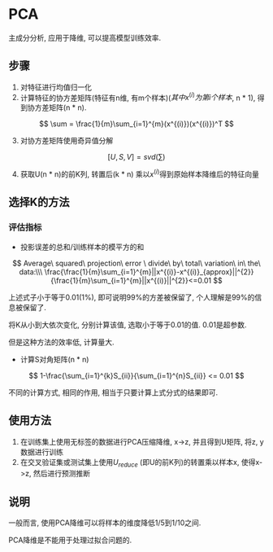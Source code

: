 # PCA

  主成分分析, 应用于降维, 可以提高模型训练效率. 

## 步骤

1.  对特征进行均值归一化
2. 计算特征的协方差矩阵(特征有n维, 有m个样本)($其中x^{(i)}为第i个样本$​, n * 1), 得到协方差矩阵(n * n). 

$$
\sum = \frac{1}{m}\sum_{i=1}^{m}(x^{(i)})(x^{(i)})^T
$$

3. 对协方差矩阵使用奇异值分解

$$
[U, S, V] = svd(\sum)
$$

4. 获取U(n * n)的前K列, 转置后(k * n) 乘以$x^{(i)}$​得到原始样本降维后的特征向量

## 选择K的方法

### 评估指标

* 投影误差的总和/训练样本的模平方的和 

$$
Average\ squared\ projection\ error \ divide\ by\ total\ variation\ in\ the\ data:\\\ \frac{\frac{1}{m}\sum_{i=1}^{m}||x^{(i)}-x^{(i)}_{approx}||^{2}}{\frac{1}{m}\sum_{i=1}^{m}||x^{(i)}||^{2}}<=0.01
$$

上述式子小于等于0.01(1%), 即可说明99%的方差被保留了, 个人理解是99%的信息被保留了. 

将K从小到大依次变化, 分别计算该值, 选取小于等于0.01的值. 0.01是超参数. 

但是这种方法的效率低, 计算量大. 

* 计算S对角矩阵(n * n)

$$
1-\frac{\sum_{i=1}^{k}S_{ii}}{\sum_{i=1}^{n}S_{ii}} <= 0.01
$$

不同的计算方式, 相同的作用, 相当于只要计算上式分式的结果即可. 

## 使用方法

1. 在训练集上使用无标签的数据进行PCA压缩降维, x->z, 并且得到U矩阵, 将z, y数据进行训练
2. 在交叉验证集或测试集上使用$U_{reduce}$ (即U的前K列)的转置乘以样本x, 使得x->z, 然后进行预测推断

## 说明

一般而言, 使用PCA降维可以将样本的维度降低1/5到1/10之间. 

PCA降维是不能用于处理过拟合问题的. 